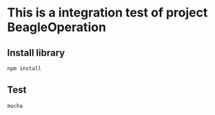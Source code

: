 # This is a integration test of project BeagleOperation

## Install library

```bash
npm install
```

## Test

```bash
mocha
```